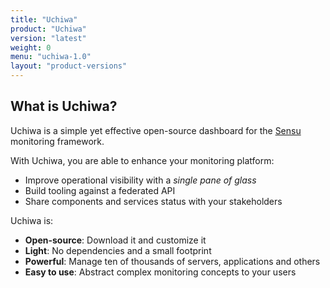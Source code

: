 ```yaml
---
title: "Uchiwa"
product: "Uchiwa"
version: "latest"
weight: 0
menu: "uchiwa-1.0"
layout: "product-versions"
---
```


## What is Uchiwa?

Uchiwa is a simple yet effective open-source dashboard for the
[Sensu](https://sensuapp.org/) monitoring framework.

With Uchiwa, you are able to enhance your monitoring platform:

* Improve operational visibility with a *single pane of glass*
* Build tooling against a federated API
* Share components and services status with your stakeholders

Uchiwa is:

* **Open-source**: Download it and customize it
* **Light**: No dependencies and a small footprint
* **Powerful**: Manage ten of thousands of servers, applications and others
* **Easy to use**: Abstract complex monitoring concepts to your users
